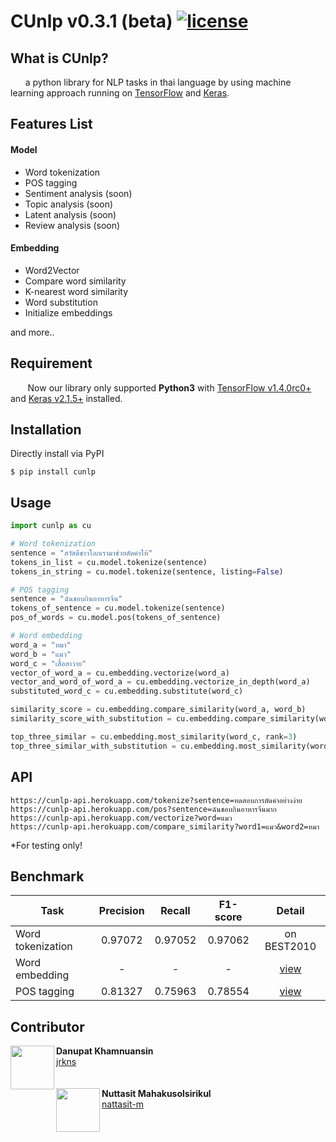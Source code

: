 # CUnlp v0.3.1 (beta) [![license](https://img.shields.io/github/license/mashape/apistatus.svg?maxAge=2592000)](https://github.com/jrkns/cunlp/blob/master/LICENSE)


## What is CUnlp?
&nbsp;&nbsp;&nbsp;&nbsp;&nbsp;&nbsp;a python library for NLP tasks in thai language by using machine learning approach running on [TensorFlow](https://github.com/tensorflow/tensorflow) and [Keras](https://github.com/keras-team/keras).

## Features List
#### Model
- Word tokenization
- POS tagging
- Sentiment analysis (soon)
- Topic analysis (soon)
- Latent analysis (soon)
- Review analysis (soon)

#### Embedding
- Word2Vector
- Compare word similarity
- K-nearest word similarity
- Word substitution
- Initialize embeddings

and more..

## Requirement
&nbsp;&nbsp;&nbsp;&nbsp;&nbsp;&nbsp; Now our library only supported <strong>Python3</strong> with [TensorFlow v1.4.0rc0+](https://github.com/tensorflow/tensorflow) and [Keras v2.1.5+](https://github.com/keras-team/keras) installed.

## Installation
Directly install via PyPI
```
$ pip install cunlp
```

## Usage

```python
import cunlp as cu

# Word tokenization
sentence = "สวัสดีชาวโลกเรามาช่วยตัดคำให้"
tokens_in_list = cu.model.tokenize(sentence)
tokens_in_string = cu.model.tokenize(sentence, listing=False)

# POS tagging
sentence = "ฉันชอบกินอาหารจีน"
tokens_of_sentence = cu.model.tokenize(sentence)
pos_of_words = cu.model.pos(tokens_of_sentence)

# Word embedding
word_a = "หมา"
word_b = "แมว"
word_c = "เสื้อฮาวาย"
vector_of_word_a = cu.embedding.vectorize(word_a)
vector_and_word_of_word_a = cu.embedding.vectorize_in_depth(word_a)
substituted_word_c = cu.embedding.substitute(word_c)

similarity_score = cu.embedding.compare_similarity(word_a, word_b)
similarity_score_with_substitution = cu.embedding.compare_similarity(word_a, word_b, sub=True)

top_three_similar = cu.embedding.most_similarity(word_c, rank=3)
top_three_similar_with_substitution = cu.embedding.most_similarity(word_c, rank=3, sub=True)
```

## API
```
https://cunlp-api.herokuapp.com/tokenize?sentence=ทดสอบการตัดคำอย่างง่าย
https://cunlp-api.herokuapp.com/pos?sentence=ฉันชอบกินอาหารจีนมาก
https://cunlp-api.herokuapp.com/vectorize?word=แมว
https://cunlp-api.herokuapp.com/compare_similarity?word1=แมว&word2=หมา
```
*For testing only!

## Benchmark
| Task | Precision | Recall | F1-score  | Detail | 
| ------------- |:-------:|:-------:|:-------:|:-------:|
| Word tokenization  | 0.97072 | 0.97052 | 0.97062 | on BEST2010 |
| Word embedding | - | - | - | [view](http://projector.tensorflow.org/?config=https://raw.githubusercontent.com/jrkns/cunlp/master/material/config-projector.json) |
| POS tagging | 0.81327 | 0.75963 | 0.78554 | [view](https://github.com/jrkns/cunlp/blob/master/material/benchmark_pos.md) |


## Contributor

<div>
<a href="https://github.com/jrkns"><img align="left" src="https://avatars.githubusercontent.com/jrkns" height="70px" width="70px;"/></a><b>Danupat Khamnuansin</b>
<br>
<a href="https://github.com/jrkns">jrkns</a>
<br>
</div>
<br>
<br>
<div>
<a href="https://github.com/nattasit-m"><img align="left" src="https://avatars.githubusercontent.com/nattasit-m" height="70px" width="70px;"/></a><b>Nuttasit Mahakusolsirikul</b>
<br>
<a href="https://github.com/nattasit-m">nattasit-m</a>
<br>
</div>

